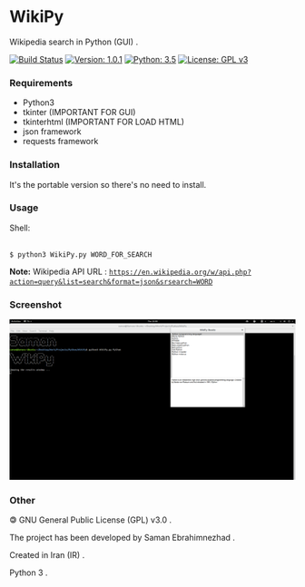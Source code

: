 # WikiPy
Wikipedia search in Python (GUI) .

[![Build Status](https://img.shields.io/badge/build-passing-success)](https://samebison.ir)
[![Version: 1.0.1](https://img.shields.io/badge/version-1.0.1-green)](https://samebison.ir)
[![Python: 3.5](https://img.shields.io/badge/python-3.5-blue)](https://www.python.org/downloads/release/python-350/)
[![License: GPL v3](https://img.shields.io/badge/license-GPL--3.0-informational)](https://www.gnu.org/licenses/gpl-3.0)

### Requirements

* Python3
* tkinter (IMPORTANT FOR GUI)
* tkinterhtml (IMPORTANT FOR LOAD HTML)
* json framework
* requests framework

### Installation

It's the portable version so there's no need to install.

### Usage

Shell:

```shell

$ python3 WikiPy.py WORD_FOR_SEARCH

```

**Note:** Wikipedia API URL : [```https://en.wikipedia.org/w/api.php?action=query&list=search&format=json&srsearch=WORD```](https://en.wikipedia.org/w/api.php?action=query&list=search&format=json&srsearch=WORD)

### Screenshot

![WikiPy](WikiPy_Screenshot.png?raw=true)

### Other

&#127279; GNU General Public License (GPL) v3.0 .

The project has been developed by Saman Ebrahimnezhad .

Created in Iran (IR) .

Python 3 .

